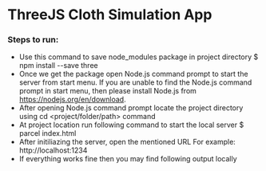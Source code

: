 # ThreeJS Cloth Simulation App

### Steps to run:
+ Use this command to save node_modules package in project directory
$ npm install --save three
+ Once we get the package open Node.js command prompt to start the server from start menu. 
If you are unable to find the Node.js command prompt in start menu, then please install Node.js from https://nodejs.org/en/download.
+ After opening Node.js command prompt locate the project directory using cd <project/folder/path> command
+ At project location run following command to start the local server
$ parcel index.html
+ After initiliazing the server, open the mentioned URL
For example: http://localhost:1234
+ If everything works fine then you may find following output locally
